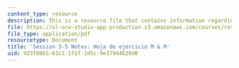 ```yaml
---
content_type: resource
description: This is a resource file that contains information regarding session 3-5.
file: https://ol-ocw-studio-app-production.s3.amazonaws.com/courses/res-16-001-lean-enterprise-en-espanol-january-iap-2012/923f08b561c11f1f1d5c9e37944620d0_MITRES_16_001IAP12_3-5_MM.pdf
file_type: application/pdf
resourcetype: Document
title: 'Session 3-5 Notes: Hoja de ejercicio M & M'
uid: 923f08b5-61c1-1f1f-1d5c-9e37944620d0
---
```

